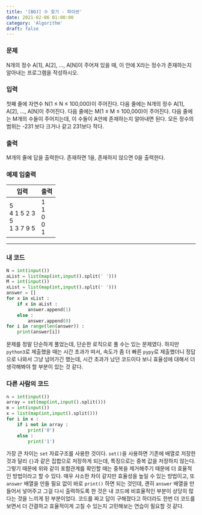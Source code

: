 ```yaml
---
title: '[BOJ] 수 찾기 - 파이썬'
date: 2021-02-06 01:00:00
category: 'Algorithm'
draft: false
---
```


### 문제

N개의 정수 A[1], A[2], …, A[N]이 주어져 있을 때, 이 안에 X라는 정수가 존재하는지 알아내는 프로그램을 작성하시오.

### 입력

첫째 줄에 자연수 N(1 ≤ N ≤ 100,000)이 주어진다. 다음 줄에는 N개의 정수 A[1], A[2], …, A[N]이 주어진다. 다음 줄에는 M(1 ≤ M ≤ 100,000)이 주어진다. 다음 줄에는 M개의 수들이 주어지는데, 이 수들이 A안에 존재하는지 알아내면 된다. 모든 정수의 범위는 -231 보다 크거나 같고 231보다 작다.

### 출력

M개의 줄에 답을 출력한다. 존재하면 1을, 존재하지 않으면 0을 출력한다.

### 예제 입출력

| 입력                                      | 출력                              |
| ----------------------------------------- | --------------------------------- |
| 5 </br> 4 1 5 2 3 </br> 5 </br> 1 3 7 9 5 | 1 </br> 1 </br> 0 </br> 0 </br> 1 |

---

### 내 코드

```python
N = int(input())
aList = list(map(int,input().split(' ')))
M = int(input())
xList = list(map(int,input().split(' ')))
answer = []
for x in xList :
    if x in aList :
        answer.append(1)
    else :
        answer.append(0)
for i in range(len(answer)) :
    print(answer[i])
```

문제를 정말 단순하게 풀었는데, 단순한 로직으로 풀 수는 있는 문제였다. 하지만 `python3`로 제출했을 때는 시간 초과가 떠서, 속도가 좀 더 빠른 `pypy`로 제출했더니 정답으로 나와서 그냥 넘어가긴 했는데, 시간 초과가 났던 코드이다 보니 효율성에 대해서 더 생각해봐야 할 부분이 있는 것 같다.

### 다른 사람의 코드

```python
n = int(input())
array = set(map(int,input().split()))
m = int(input())
x = list(map(int,input().split()))
for i in x :
    if i not in array :
        print('0')
    else :
        print('1')
```

가장 큰 차이는 `set` 자료구조를 사용한 것이다. `set()`을 사용하면 기존에 배열로 저장한 것과 달리 `{}`과 같은 집합으로 저장하게 되는데, 특징으로는 중복 값을 저장하지 않는다. 그렇기 때문에 위와 같이 포함관계를 확인할 때는 중복을 제거해주기 때문에 더 효율적인 방법이라고 할 수 있다. 매우 사소한 차이 같지만 효율성을 높일 수 있는 방법이고, 또 `answer` 배열을 만들 필요 없이 바로 `print()` 하면 되는 것인데, 괜히 `answer` 배열을 만들어서 넣어주고 그걸 다시 출력하도록 한 것은 내 코드에 비효율적인 부분이 상당히 많다는 것을 느끼게 된 부분이었다. 코드를 짜고 답이 구해졌다고 하더라도 한번 더 코드를 보면서 더 간결하고 효율적이게 고칠 수 있는지 고민해보는 연습이 필요할 것 같다.
